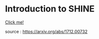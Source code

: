 <h1>Introduction to SHINE</h1>
<a href="https://boom85423.github.io/hello_SHINE/SHINE
.slides.html">Click me!</a>
<p>source : <a href="https://arxiv.org/abs/1712.00732">https://arxiv.org/abs/1712.00732</a></p>
